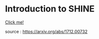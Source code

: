 <h1>Introduction to SHINE</h1>
<a href="https://boom85423.github.io/hello_SHINE/SHINE
.slides.html">Click me!</a>
<p>source : <a href="https://arxiv.org/abs/1712.00732">https://arxiv.org/abs/1712.00732</a></p>
